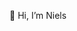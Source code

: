 👋 Hi, I’m Niels

<!---
fallenbeck/fallenbeck is a ✨ special ✨ repository because its `README.md` (this file) appears on your GitHub profile.
You can click the Preview link to take a look at your changes.
--->
